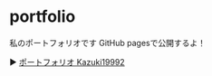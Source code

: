 # portfolio
私のポートフォリオです GitHub pagesで公開するよ！

▶ [ポートフォリオ Kazuki19992](https://kazuki19992.github.io/portfolio)

<!-- 今年も一年ありがとうございました！来年もよろしくお願い申し上げます！！ -->